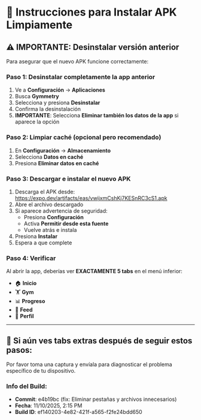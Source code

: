 # 📱 Instrucciones para Instalar APK Limpiamente

## ⚠️ IMPORTANTE: Desinstalar versión anterior

Para asegurar que el nuevo APK funcione correctamente:

### Paso 1: Desinstalar completamente la app anterior
1. Ve a **Configuración** → **Aplicaciones**
2. Busca **Gymmetry**
3. Selecciona y presiona **Desinstalar**
4. Confirma la desinstalación
5. **IMPORTANTE**: Selecciona **Eliminar también los datos de la app** si aparece la opción

### Paso 2: Limpiar caché (opcional pero recomendado)
1. En **Configuración** → **Almacenamiento**
2. Selecciona **Datos en caché**
3. Presiona **Eliminar datos en caché**

### Paso 3: Descargar e instalar el nuevo APK
1. Descarga el APK desde: https://expo.dev/artifacts/eas/vwijxmCshKj7KESnRC3cS1.apk
2. Abre el archivo descargado
3. Si aparece advertencia de seguridad:
   - Presiona **Configuración**
   - Activa **Permitir desde esta fuente**
   - Vuelve atrás e instala
4. Presiona **Instalar**
5. Espera a que complete

### Paso 4: Verificar
Al abrir la app, deberías ver **EXACTAMENTE 5 tabs** en el menú inferior:
- 🏠 **Inicio**
- 🏋️ **Gym**
- 📊 **Progreso**
- 👥 **Feed**
- 👤 **Perfil**

---

## 🐛 Si aún ves tabs extras después de seguir estos pasos:

Por favor toma una captura y envíala para diagnosticar el problema específico de tu dispositivo.

### Info del Build:
- **Commit**: e4b19bc (fix: Eliminar pestañas y archivos innecesarios)
- **Fecha**: 11/10/2025, 2:15 PM
- **Build ID**: ef140203-4e82-421f-a565-f2fe24bdd650
